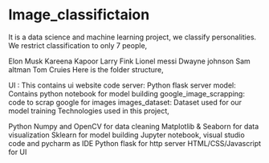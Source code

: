 # Image_classifictaion

It is a data science and machine learning project, we classify  personalities. We restrict classification to only 7 people,

Elon Musk
Kareena Kapoor
Larry Fink
Lionel messi
Dwayne johnson
Sam altman
Tom Cruies
Here is the folder structure,

UI : This contains ui website code
server: Python flask server
model: Contains python notebook for model building
google_image_scrapping: code to scrap google for images
images_dataset: Dataset used for our model training
Technologies used in this project,

Python
Numpy and OpenCV for data cleaning
Matplotlib & Seaborn for data visualization
Sklearn for model building
Jupyter notebook, visual studio code and pycharm as IDE
Python flask for http server
HTML/CSS/Javascript for UI
